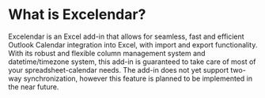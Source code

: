 # What is Excelendar?

Excelendar is an Excel add-in that allows for seamless, fast and efficient Outlook Calendar integration into Excel, with import and export functionality. With its robust and flexible column management system and datetime/timezone system, this add-in is guaranteed to take care of most of your spreadsheet-calendar needs. The add-in does not yet support two-way synchronization, however this feature is planned to be implemented in the near future.
